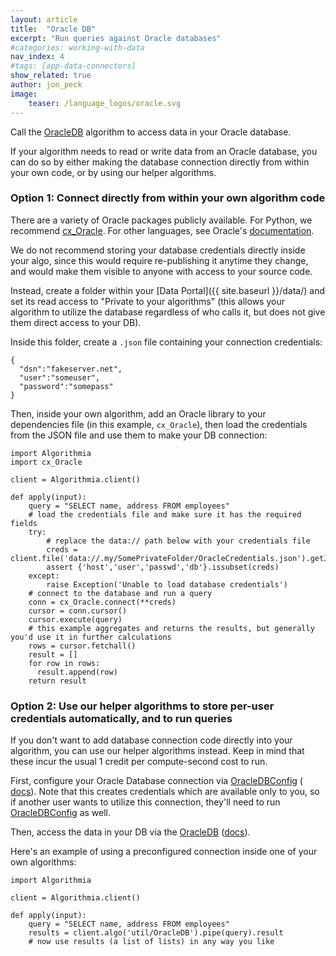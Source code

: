 ```yaml
---
layout: article
title:  "Oracle DB"
excerpt: "Run queries against Oracle databases"
#categories: working-with-data
nav_index: 4
#tags: [app-data-connectors]
show_related: true
author: jon_peck
image:
    teaser: /language_logos/oracle.svg 
---
```


Call the <a href="{{ site.url }}/algorithms/util/OracleDB/">OracleDB</a> algorithm to access data in your Oracle database.


If your algorithm needs to read or write data from an Oracle database, you can do so by either making the database connection directly from within your own code, or by using our helper algorithms.

### Option 1: Connect directly from within your own algorithm code

There are a variety of Oracle packages publicly available. For Python, we recommend [cx_Oracle](https://cx-oracle.readthedocs.io/en/latest/module.html). For other languages, see Oracle's [documentation](https://www.oracle.com/technetwork/database/database-technologies/scripting-languages/cloud-3080568.html).

We do not recommend storing your database credentials directly inside your algo, since this would require re-publishing it anytime they change, and would make them visible to anyone with access to your source code.

Instead, create a folder within your [Data Portal]({{ site.baseurl }}/data/) and set its read access to "Private to your algorithms" (this allows your algorithm to utilize the database regardless of who calls it, but does not give them direct access to your DB).

Inside this folder, create a `.json` file containing your connection credentials:
```
{
  "dsn":"fakeserver.net",
  "user":"someuser",
  "password":"somepass"
} 
```

Then, inside your own algorithm, add an Oracle library to your dependencies file (in this example, `cx_Oracle`), then load the credentials from the JSON file and use them to make your DB connection:

```
import Algorithmia
import cx_Oracle

client = Algorithmia.client()

def apply(input):
    query = "SELECT name, address FROM employees"
    # load the credentials file and make sure it has the required fields
    try:
        # replace the data:// path below with your credentials file
        creds = client.file('data://.my/SomePrivateFolder/OracleCredentials.json').getJson()
        assert {'host','user','passwd','db'}.issubset(creds)
    except:
        raise Exception('Unable to load database credentials')
    # connect to the database and run a query
    conn = cx_Oracle.connect(**creds)
    cursor = conn.cursor()
    cursor.execute(query)
    # this example aggregates and returns the results, but generally you'd use it in further calculations
    rows = cursor.fetchall()
    result = []
    for row in rows:
      result.append(row)
    return result

```

### Option 2: Use our helper algorithms to store per-user credentials automatically, and to run queries

If you don't want to add database connection code directly into your algorithm, you can use our helper algorithms instead. Keep in mind that these incur the usual 1 credit per compute-second cost to run.

First, configure your Oracle Database connection via <a href="{{ site.url }}/algorithms/util/OracleDBConfig/">OracleDBConfig</a> ( <a href="{{ site.url }}/algorithms/util/OracleDBConfig/docs">docs</a>). Note that this creates credentials which are available only to you, so if another user wants to utilize this connection, they'll need to run <a href="{{ site.url }}/algorithms/util/OracleDBConfig/">OracleDBConfig</a> as well.

Then, access the data in your DB via the <a href="{{ site.url }}/algorithms/util/OracleDB/">OracleDB</a> (<a href="{{ site.url }}/algorithms/util/OracleDB/docs">docs</a>).

Here's an example of using a preconfigured connection inside one of your own algorithms:

```
import Algorithmia

client = Algorithmia.client()

def apply(input):
    query = "SELECT name, address FROM employees"
    results = client.algo('util/OracleDB').pipe(query).result
    # now use results (a list of lists) in any way you like
```
